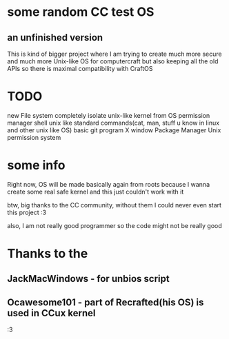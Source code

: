 # some random CC test OS
## an unfinished version
This is kind of bigger project where I am trying to create much more secure and much more Unix-like OS for computercraft
but also keeping all the old APIs so there is maximal compatibility with CraftOS

# TODO
new File system
completely isolate unix-like kernel from OS
permission manager
shell
unix like standard commands(cat, man, stuff u know in linux and other unix like OS)
basic git program
X window
Package Manager
Unix permission system

# some info
Right now, OS will be made basically again from roots because I wanna create some real safe kernel and this just couldn't work with it 

btw, big thanks to the CC community, without them I could never even start this project
:3

also, I am not really good programmer so the code might not be really good

# Thanks to the
## JackMacWindows - for unbios script
## Ocawesome101 - part of Recrafted(his OS) is used in CCux kernel
:3
